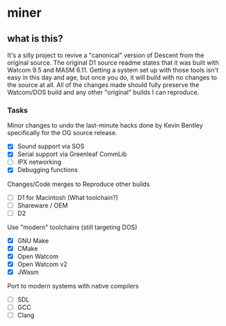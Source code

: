 # miner

## what is this?
It's a silly project to revive a "canonical" version of Descent from the original source.
The original D1 source readme states that it was built with Watcom 9.5 and MASM 6.11.
Getting a system set up with those tools isn't easy in this day and age, but once you do, it will build with no changes to the source at all.
All of the changes made should fully preserve the Watcom/DOS build and any other "original" builds I can reproduce.

### Tasks

Minor changes to undo the last-minute hacks done by Kevin Bentley specifically for the OG source release.
- [x] Sound support via SOS
- [x] Serial support via Greenleaf CommLib
- [ ] IPX networking
- [x] Debugging functions

Changes/Code merges to Reproduce other builds
- [ ] D1 for Macintosh (What toolchain?)
- [ ] Shareware / OEM
- [ ] D2

Use "modern" toolchains (still targeting DOS)
- [x] GNU Make
- [x] CMake
- [x] Open Watcom
- [x] Open Watcom v2
- [x] JWasm

Port to modern systems with native compilers
- [ ] SDL
- [ ] GCC
- [ ] Clang
